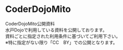 # CoderDojoMito
CoderDojoMito公開資料
<br />
水戸Dojoで利用している資料を公開しております。<br />
資料ごとに指定された利用条件に基づいてご利用下さい。<br />
※特に指定がない限り「CC　BY」での公開となります。<br />
